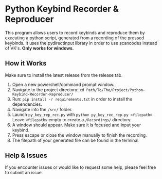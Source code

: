 # Python Keybind Recorder & Reproducer
This program allows users to record keybinds and reproduce them by executing a python script, generated from a recording of the pressed keybinds. It uses the pydirectinput library in order to use scancodes instead of VK's. **Only works for windows.**
## How it Works
Make sure to install the latest release from the release tab.
1. Open a new powershell/command prompt window.
2. Navigate to the project directory: `cd Path/To/The/Project/Python-Keybind-Recorder-Reproducer/`
3. Run: `pip install -r requirements.txt` in order to install the dependencies.
4. Navigate into the `/src/` folder.
5. Launch `py_key_rep_rec.py` with `python py_key_rec_rep.py <filepath>` Leave `<filepath>` empty to create a `/Recordings/` directory.
6. A window should appear. Make sure it is focused and input your keybind.
7. Press escape or close the window manually to finish the recording.
8. The filepath of your generated file can be found in the terminal.
## Help & Issues
If you encounter issues or would like to request some help, please feel free to submit an issue.

